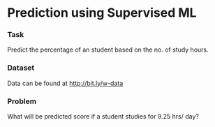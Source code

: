 # Prediction using Supervised ML

### Task
Predict the percentage of an student based on the no. of study hours.

### Dataset
Data can be found at http://bit.ly/w-data

### Problem
What will be predicted score if a student studies for 9.25 hrs/ day?
